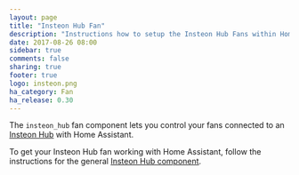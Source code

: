 ```yaml
---
layout: page
title: "Insteon Hub Fan"
description: "Instructions how to setup the Insteon Hub Fans within Home Assistant."
date: 2017-08-26 08:00
sidebar: true
comments: false
sharing: true
footer: true
logo: insteon.png
ha_category: Fan
ha_release: 0.30
---
```


The `insteon_hub` fan component lets you control your fans connected to an [Insteon Hub](http://www.insteon.com/insteon-hub/) with Home Assistant.

To get your Insteon Hub fan working with Home Assistant, follow the instructions for the general [Insteon Hub component](/components/insteon_hub/).
